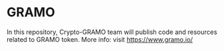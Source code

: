 # GRAMO
In this repository, Crypto-GRAMO team will publish code and resources related to GRAMO token.
More info: visit https://www.gramo.io/
